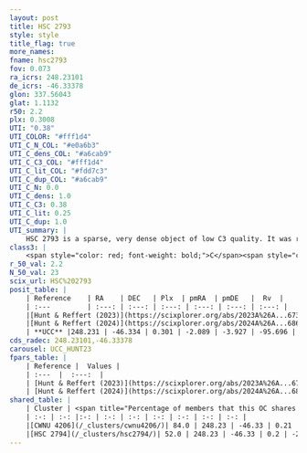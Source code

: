 ```yaml
---
layout: post
title: HSC 2793
style: style
title_flag: true
more_names: 
fname: hsc2793
fov: 0.073
ra_icrs: 248.23101
de_icrs: -46.33378
glon: 337.56043
glat: 1.1132
r50: 2.2
plx: 0.3008
UTI: "0.38"
UTI_COLOR: "#fff1d4"
UTI_C_N_COL: "#e0a6b3"
UTI_C_dens_COL: "#a6cab9"
UTI_C_C3_COL: "#fff1d4"
UTI_C_lit_COL: "#fdd7c3"
UTI_C_dup_COL: "#a6cab9"
UTI_C_N: 0.0
UTI_C_dens: 1.0
UTI_C_C3: 0.38
UTI_C_lit: 0.25
UTI_C_dup: 1.0
UTI_summary: |
    HSC 2793 is a sparse, very dense object of low C3 quality. It was recently reported in the literature.<br><br>This object shares a significant percentage of members with at least one entry reported in the same catalogue.<br><br><span style="color: #99180f; font-weight: bold;">Warning: </span>contains less than 25 stars with <i>P>0.5</i> estimated.
class3: |
    <span style="color: red; font-weight: bold;">C</span><span style="color: #FFC300; font-weight: bold;">B</span>
r_50_val: 2.2
N_50_val: 23
scix_url: HSC%202793
posit_table: |
    | Reference    | RA    | DEC   | Plx  | pmRA  | pmDE   |  Rv  |
    | :---         | :---: | :---: | :---: | :---: | :---: | :---: |
    |[Hunt & Reffert (2023)](https://scixplorer.org/abs/2023A%26A...673A.114H) | 248.23 | -46.329 | 0.323 | -2.069 | -3.941 | -- |
    |[Hunt & Reffert (2024)](https://scixplorer.org/abs/2024A%26A...686A..42H) | 248.23 | -46.329 | 0.323 | -2.069 | -3.941 | -- |
    | **UCC** |248.231 | -46.334 | 0.301 | -2.089 | -3.927 | -95.696 | 
cds_radec: 248.23101,-46.33378
carousel: UCC_HUNT23
fpars_table: |
    | Reference |  Values |
    | :---  |  :---:  |
    | [Hunt & Reffert (2023)](https://scixplorer.org/abs/2023A%26A...673A.114H) | `AV50=5.449, diffAV50=1.969, MOD50=12.208, logAge50=9.504` |
    | [Hunt & Reffert (2024)](https://scixplorer.org/abs/2024A%26A...686A..42H) | `MassJ=3188.56` |
shared_table: |
    | Cluster | <span title="Percentage of members that this OC shares with the ones listed">%</span>   | RA   | DEC   | Plx   | pmRA  | pmDE  | Rv | UTI |
    | :-: | :-: |:-: | :-: | :-: | :-: | :-: | :-: | :-: |
    |[CWNU 4206](/_clusters/cwnu4206/)| 84.0 | 248.23 | -46.33 | 0.21 | -2.06 | -3.94 | -28.13 |0.19 |
    |[HSC 2794](/_clusters/hsc2794/)| 52.0 | 248.23 | -46.33 | 0.2 | -2.05 | -3.92 | -15.58 |0.51 |
---
```

